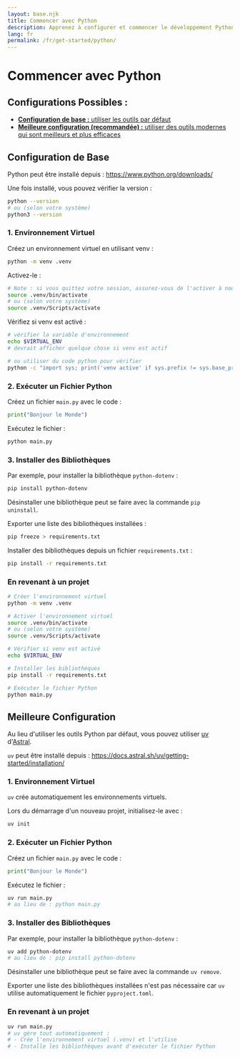 ```yaml
---
layout: base.njk
title: Commencer avec Python
description: Apprenez à configurer et commencer le développement Python
lang: fr
permalink: /fr/get-started/python/
---
```


# Commencer avec Python

## Configurations Possibles :

- [**Configuration de base :** utiliser les outils par défaut](#configuration-de-base)
- [**Meilleure configuration (recommandée) :** utiliser des outils modernes qui sont meilleurs et plus efficaces](#meilleure-configuration)

## Configuration de Base

Python peut être installé depuis : https://www.python.org/downloads/

Une fois installé, vous pouvez vérifier la version :

```sh
python --version
# ou (selon votre système)
python3 --version
```

### 1. Environnement Virtuel

Créez un environnement virtuel en utilisant venv :

```sh
python -m venv .venv
```

Activez-le :

```sh
# Note : si vous quittez votre session, assurez-vous de l'activer à nouveau
source .venv/bin/activate
# ou (selon votre système)
source .venv/Scripts/activate
```

Vérifiez si venv est activé :

```sh
# vérifier la variable d'environnement
echo $VIRTUAL_ENV
# devrait afficher quelque chose si venv est actif

# ou utiliser du code python pour vérifier
python -c "import sys; print('venv active' if sys.prefix != sys.base_prefix else 'no venv')"
```

### 2. Exécuter un Fichier Python

Créez un fichier `main.py` avec le code :

```python
print("Bonjour le Monde")
```

Exécutez le fichier :

```sh
python main.py
```

### 3. Installer des Bibliothèques

Par exemple, pour installer la bibliothèque `python-dotenv` :

```sh
pip install python-dotenv
```

Désinstaller une bibliothèque peut se faire avec la commande `pip uninstall`.

Exporter une liste des bibliothèques installées :

```sh
pip freeze > requirements.txt
```

Installer des bibliothèques depuis un fichier `requirements.txt` :

```sh
pip install -r requirements.txt
```

### En revenant à un projet

```sh
# Créer l'environnement virtuel
python -m venv .venv

# Activer l'environnement virtuel
source .venv/bin/activate
# ou (selon votre système)
source .venv/Scripts/activate

# Vérifier si venv est activé
echo $VIRTUAL_ENV

# Installer les bibliothèques
pip install -r requirements.txt

# Exécuter le fichier Python
python main.py
```

## Meilleure Configuration

Au lieu d'utiliser les outils Python par défaut, vous pouvez utiliser [uv](https://docs.astral.sh/uv/) d'[Astral](https://astral.sh).

`uv` peut être installé depuis : https://docs.astral.sh/uv/getting-started/installation/

### 1. Environnement Virtuel

`uv` crée automatiquement les environnements virtuels.

Lors du démarrage d'un nouveau projet, initialisez-le avec :

```sh
uv init
```

### 2. Exécuter un Fichier Python

Créez un fichier `main.py` avec le code :

```python
print("Bonjour le Monde")
```

Exécutez le fichier :

```sh
uv run main.py
# au lieu de : python main.py
```

### 3. Installer des Bibliothèques

Par exemple, pour installer la bibliothèque `python-dotenv` :

```sh
uv add python-dotenv
# au lieu de : pip install python-dotenv
```

Désinstaller une bibliothèque peut se faire avec la commande `uv remove`.

Exporter une liste des bibliothèques installées n'est pas nécessaire car `uv` utilise automatiquement le fichier `pyproject.toml`.

### En revenant à un projet

```sh
uv run main.py
# uv gère tout automatiquement :
# - Crée l'environnement virtuel (.venv) et l'utilise
# - Installe les bibliothèques avant d'exécuter le fichier Python
```
